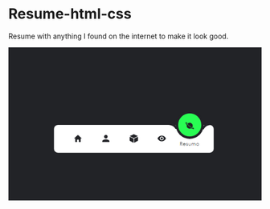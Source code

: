 # Resume-html-css
Resume with anything I found on the internet to make it look good.

![alt text](image.png)
